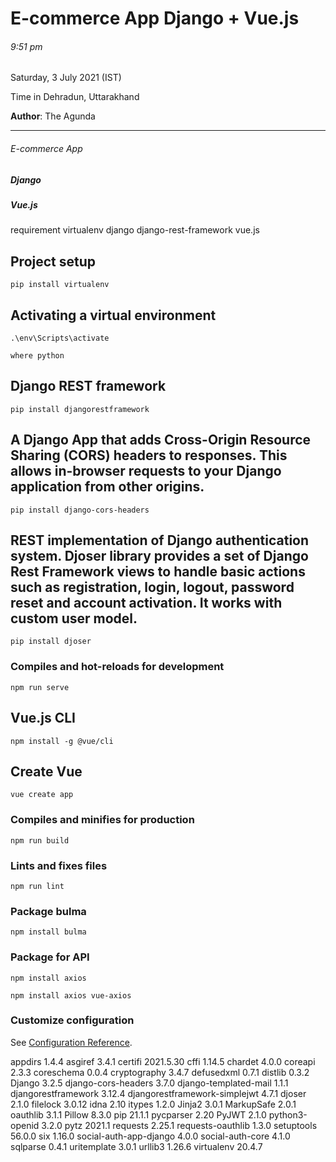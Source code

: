 <h1>E-commerce App Django + Vue.js</h1>

<h6>9:51 pm</h6>
<p>Saturday, 3 July 2021 (IST)</p>
<p>Time in Dehradun, Uttarakhand</p>
<p><b>Author</b>: The Agunda </p>
<hr>
<h6>E-commerce App</h6>

<h5>Django</h5>
<h5>Vue.js</h5>
requirement
    virtualenv
    django
    django-rest-framework
    vue.js



## Project setup
```
pip install virtualenv

```
## Activating a virtual environment
```
.\env\Scripts\activate
```

```
where python
```
## Django REST framework
```
pip install djangorestframework
```

## A Django App that adds Cross-Origin Resource Sharing (CORS) headers to responses. This allows in-browser requests to your Django application from other origins.
```
pip install django-cors-headers
```
## REST implementation of Django authentication system. Djoser library provides a set of Django Rest Framework views to handle basic actions such as registration, login, logout, password reset and account activation. It works with custom user model.
```
pip install djoser
```
### Compiles and hot-reloads for development
```
npm run serve
```

## Vue.js CLI
```
npm install -g @vue/cli
```
## Create Vue
```
vue create app
```

### Compiles and minifies for production
```
npm run build
```

### Lints and fixes files
```
npm run lint
```
### Package bulma
```
npm install bulma
```

### Package for API
```
npm install axios
```
```
npm install axios vue-axios
```

### Customize configuration
See [Configuration Reference](https://cli.vuejs.org/config/).


appdirs                       1.4.4
asgiref                       3.4.1
certifi                       2021.5.30
cffi                          1.14.5
chardet                       4.0.0
coreapi                       2.3.3
coreschema                    0.0.4
cryptography                  3.4.7
defusedxml                    0.7.1
distlib                       0.3.2
Django                        3.2.5
django-cors-headers           3.7.0
django-templated-mail         1.1.1
djangorestframework           3.12.4
djangorestframework-simplejwt 4.7.1
djoser                        2.1.0
filelock                      3.0.12
idna                          2.10
itypes                        1.2.0
Jinja2                        3.0.1
MarkupSafe                    2.0.1
oauthlib                      3.1.1
Pillow                        8.3.0
pip                           21.1.1
pycparser                     2.20
PyJWT                         2.1.0
python3-openid                3.2.0
pytz                          2021.1
requests                      2.25.1
requests-oauthlib             1.3.0
setuptools                    56.0.0
six                           1.16.0
social-auth-app-django        4.0.0
social-auth-core              4.1.0
sqlparse                      0.4.1
uritemplate                   3.0.1
urllib3                       1.26.6
virtualenv                    20.4.7
